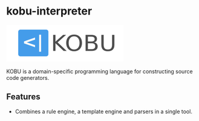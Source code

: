 kobu-interpreter
===========

![KOBU logo](assets/kobu-logo.png)

KOBU is a domain-specific programming language for constructing source code generators.

Features
-----------
* Combines a rule engine, a template engine and parsers in a single tool.
